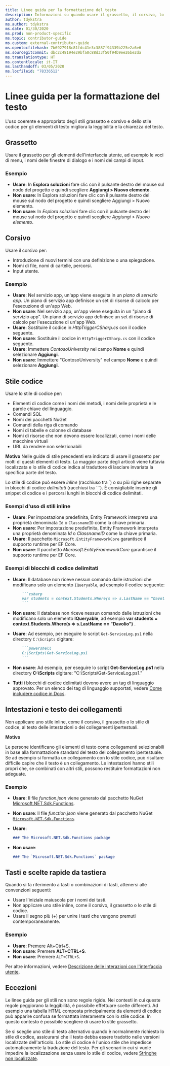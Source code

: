 ```yaml
---
title: Linee guida per la formattazione del testo
description: Informazioni su quando usare il grassetto, il corsivo, lo stile codice e altri stili di testo negli articoli pubblicati sul sito docs.microsoft.com.
author: tdykstra
ms.author: tdykstra
ms.date: 01/30/2020
ms.prod: non-product-specific
ms.topic: contributor-guide
ms.custom: external-contributor-guide
ms.openlocfilehash: 7b6927918c81fdc41e3c3887f94339b225e2a6e6
ms.sourcegitcommit: dbc2c48194e29bfa0c88d33f50f94b9ee26be2da
ms.translationtype: HT
ms.contentlocale: it-IT
ms.lasthandoff: 03/05/2020
ms.locfileid: "78336512"
---
```

# <a name="text-formatting-guidelines"></a>Linee guida per la formattazione del testo

L'uso coerente e appropriato degli stili grassetto e corsivo e dello stile codice per gli elementi di testo migliora la leggibilità e la chiarezza del testo.

## <a name="bold"></a>Grassetto

Usare il grassetto per gli elementi dell'interfaccia utente, ad esempio le voci di menu, i nomi delle finestre di dialogo e i nomi dei campi di input.

### <a name="examples"></a>Esempio

* **Usare**: In **Esplora soluzioni** fare clic con il pulsante destro del mouse sul nodo del progetto e quindi scegliere **Aggiungi > Nuovo elemento**.
* **Non usare**: In Esplora soluzioni fare clic con il pulsante destro del mouse sul nodo del progetto e quindi scegliere Aggiungi > Nuovo elemento.
* **Non usare**: In *Esplora soluzioni* fare clic con il pulsante destro del mouse sul nodo del progetto e quindi scegliere *Aggiungi > Nuovo elemento*.

## <a name="italics"></a>Corsivo

Usare il corsivo per:

* Introduzione di nuovi termini con una definizione o una spiegazione.
* Nomi di file, nomi di cartelle, percorsi.
* Input utente.

### <a name="examples"></a>Esempio

* **Usare**: Nel servizio app, un'app viene eseguita in un *piano di servizio app*. Un piano di servizio app definisce un set di risorse di calcolo per l'esecuzione di un'app Web.
* **Non usare**: Nel servizio app, un'app viene eseguita in un "piano di servizio app". Un piano di servizio app definisce un set di risorse di calcolo per l'esecuzione di un'app Web.
* **Usare**: Sostituire il codice in *HttpTriggerCSharp.cs* con il codice seguente.
* **Non usare**: Sostituire il codice in `HttpTriggerCSharp.cs` con il codice seguente.
* **Usare**: Immettere *ContosoUniversity* nel campo **Nome** e quindi selezionare **Aggiungi**.
* **Non usare**: Immettere "ContosoUniversity" nel campo **Nome** e quindi selezionare **Aggiungi**.

## <a name="code-style"></a>Stile codice

Usare lo stile di codice per:

* Elementi di codice come i nomi dei metodi, i nomi delle proprietà e le parole chiave del linguaggio.
* Comandi SQL
* Nomi dei pacchetti NuGet
* Comandi della riga di comando
* Nomi di tabelle e colonne di database
* Nomi di risorse che non devono essere localizzati, come i nomi delle macchine virtuali
* URL da rendere non selezionabili

**Motivo** Nelle guide di stile precedenti era indicato di usare il grassetto per molti di questi elementi di testo. La maggior parte degli articoli viene tuttavia localizzata e lo stile di codice indica al traduttore di lasciare invariata la specifica parte del testo.

Lo stile di codice può essere *inline* (racchiuso tra \`) o su più righe separate in blocchi di codice *delimitati* (racchiusi tra \`\`\`). È consigliabile inserire gli snippet di codice e i percorsi lunghi in blocchi di codice delimitati.

### <a name="examples-using-inline-styles"></a>Esempi d'uso di stili inline

* **Usare**: Per impostazione predefinita, Entity Framework interpreta una proprietà denominata `Id` o `ClassnameID` come la chiave primaria.
* **Non usare**: Per impostazione predefinita, Entity Framework interpreta una proprietà denominata *Id* o *ClassnameID* come la chiave primaria.
* **Usare**: Il pacchetto `Microsoft.EntityFrameworkCore` garantisce il supporto runtime per EF Core.
* **Non usare**: Il pacchetto *Microsoft.EntityFrameworkCore* garantisce il supporto runtime per EF Core.

### <a name="examples-of-fenced-code-blocks"></a>Esempi di blocchi di codice delimitati

* **Usare**: Il database non riceve nessun comando dalle istruzioni che modificano solo un elemento `IQueryable`, ad esempio il codice seguente:

  ```markdown
      ```csharp
      var students = context.Students.Where(s => s.LastName == "Davolio")
      ```
  ```

* **Non usare**: Il database non riceve nessun comando dalle istruzioni che modificano solo un elemento **IQueryable**, ad esempio **var students = context.Students.Where(s => s.LastName == "Davolio")** .

* **Usare**: Ad esempio, per eseguire lo script `Get-ServiceLog.ps1` nella directory `C:\Scripts` digitare:

  ```markdown
      ```powershell
      C:\Scripts\Get-ServiceLog.ps1
      ```
  ```

* **Non usare**: Ad esempio, per eseguire lo script **Get-ServiceLog.ps1** nella directory **C:\Scripts** digitare: "C:\Scripts\Get-ServiceLog.ps1."

* **Tutti** i blocchi di codice delimitati devono avere un tag di linguaggio approvato. Per un elenco dei tag di linguaggio supportati, vedere [Come includere codice in Docs](./code-in-docs.md#supported-languages).

## <a name="headings-and-link-text"></a>Intestazioni e testo dei collegamenti

Non applicare uno stile inline, come il corsivo, il grassetto o lo stile di codice, al testo delle intestazioni o dei collegamenti ipertestuali.

**Motivo**

Le persone identificano gli elementi di testo come collegamenti selezionabili in base alla formattazione standard del testo del collegamento ipertestuale. Se ad esempio si formatta un collegamento con lo stile codice, può risultare difficile capire che il testo è un collegamento. Le intestazioni hanno stili propri che, se combinati con altri stili, possono restituire formattazioni non adeguate.

### <a name="examples"></a>Esempio

* **Usare**: Il file *function.json* viene generato dal pacchetto NuGet [Microsoft.NET.Sdk.Functions](http://www.nuget.org/packages/Microsoft.NET.Sdk.Functions).
* **Non usare**: Il file *function.json* viene generato dal pacchetto NuGet [`Microsoft.NET.Sdk.Functions`](http://www.nuget.org/packages/Microsoft.NET.Sdk.Functions).

* **Usare**:

  ```markdown
  ### The Microsoft.NET.Sdk.Functions package
  ```

* **Non usare**:

  ```markdown
  ### The `Microsoft.NET.Sdk.Functions` package
  ```

## <a name="keys-and-keyboard-shortcuts"></a>Tasti e scelte rapide da tastiera

Quando si fa riferimento a tasti o combinazioni di tasti, attenersi alle convenzioni seguenti:

* Usare l'iniziale maiuscola per i nomi dei tasti.
* Non applicare uno stile inline, come il corsivo, il grassetto o lo stile di codice.
* Usare il segno più (+) per unire i tasti che vengono premuti contemporaneamente.

### <a name="examples"></a>Esempio

* **Usare**: Premere Alt+Ctrl+S.
* **Non usare**: Premere **ALT+CTRL+S**.
* **Non usare**: Premere `ALT+CTRL+S`.

Per altre informazioni, vedere [Descrizione delle interazioni con l'interfaccia utente](https://styleguides.azurewebsites.net/StyleGuide/Read?id=2700&topicid=26472).

## <a name="exceptions"></a>Eccezioni

Le linee guida per gli stili non sono regole rigide. Nei contesti in cui queste regole peggiorano la leggibilità, è possibile effettuare scelte differenti. Ad esempio una tabella HTML composta principalmente da elementi di codice può apparire confusa se formattata interamente con lo stile codice. In questo contesto è possibile scegliere di usare lo stile grassetto.

Se si sceglie uno stile di testo alternativo quando è normalmente richiesto lo stile di codice, assicurarsi che il testo debba essere tradotto nelle versioni localizzate dell'articolo. Lo stile di codice è l'unico stile che impedisce automaticamente la traduzione del testo. Per gli scenari in cui si vuole impedire la localizzazione senza usare lo stile di codice, vedere [Stringhe non localizzate](markdown-reference.md#non-localized-strings).
